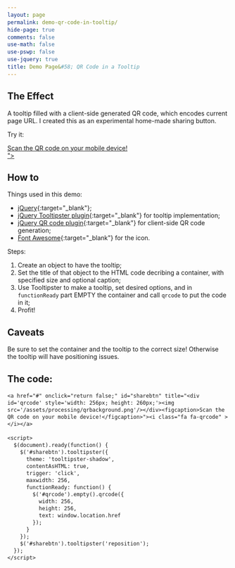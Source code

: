 ```yaml
---
layout: page
permalink: demo-qr-code-in-tooltip/
hide-page: true
comments: false
use-math: false
use-pswp: false
use-jquery: true
title: Demo Page&#58; QR Code in a Tooltip
---
```

<!-- Activated scripts & CSS -->
<script type="text/javascript" src="/public/js/jquery-tooltipster-qrcode-bundle.min.js"></script>
<link rel="stylesheet" href="{{ site.baseurl }}/public/css/tooltipster-bundle.min.css"/>

## The Effect

A tooltip filled with a client-side generated QR code, which encodes current page URL. I created this as an experimental home-made sharing button.

Try it: <a href="#" onclick="return false;" id="sharebtn" title="<div id='qrcode' style='width: 256px; height: 260px;'><img src='/assets/images/qrbackground.png'/></div><figcaption>Scan the QR code on your mobile device!</figcaption>"><i class="fa fa-qrcode fa-2x" ></i></a>

<script>
  $(document).ready(function() {
    $('#sharebtn').tooltipster({
      theme: 'tooltipster-shadow',
      contentAsHTML: true,
      trigger: 'click',
      maxwidth: 256,
      functionReady: function() {
        $('#qrcode').empty().qrcode({
          width: 256,
          height: 256,
          text: window.location.href
        });
      }
    });
    $('#sharebtn').tooltipster('reposition');
  });
</script>

## How to

Things used in this demo:

* [jQuery](https://jquery.com/){:target="_blank"};
* [jQuery Tooltipster plugin](http://iamceege.github.io/tooltipster/){:target="_blank"}
 for tooltip implementation;
* [jQuery QR code plugin](http://jeromeetienne.github.io/jquery-qrcode/){:target="_blank"} for client-side QR code generation;
* [Font Awesome](http://fontawesome.io/){:target="_blank"} for the icon.

Steps:

1. Create an object to have the tooltip;
2. Set the title of that object to the HTML code decribing a container, with specified size and optional caption;
3. Use Tooltipster to make a tooltip, set desired options, and in `functionReady` part EMPTY the container and call `qrcode` to put the code in it;
4. Profit!

## Caveats

Be sure to set the container and the tooltip to the correct size! Otherwise the tooltip will have positioning issues.

## The code:

	<a href="#" onclick="return false;" id="sharebtn" title="<div id='qrcode' style='width: 256px; height: 260px;'><img src='/assets/processing/qrbackground.png'/></div><figcaption>Scan the QR code on your mobile device!</figcaption>"><i class="fa fa-qrcode" ></i></a>

	<script>
	  $(document).ready(function() {
	    $('#sharebtn').tooltipster({
	      theme: 'tooltipster-shadow',
	      contentAsHTML: true,
	      trigger: 'click',
	      maxwidth: 256,
	      functionReady: function() {
	        $('#qrcode').empty().qrcode({
	          width: 256,
	          height: 256,
	          text: window.location.href
	        });
	      }
	    });
	    $('#sharebtn').tooltipster('reposition');
	  });
	</script>

